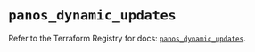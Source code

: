# `panos_dynamic_updates`

Refer to the Terraform Registry for docs: [`panos_dynamic_updates`](https://registry.terraform.io/providers/paloaltonetworks/panos/2.0.5/docs/resources/dynamic_updates).
